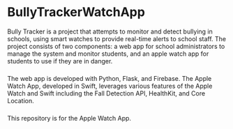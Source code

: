 #  BullyTrackerWatchApp

Bully Tracker is a project that attempts to monitor and detect bullying in schools, using smart watches to provide real-time alerts to school staff. The project consists of two components: a web app for school administrators to manage the system and monitor students, and an apple watch app for students to use if they are in danger.
###
The web app is developed with Python, Flask, and Firebase. The Apple Watch App, developed in Swift, leverages various features of the Apple Watch and Swift including the Fall Detection API, HealthKit, and Core Location.
###
This repository is for the Apple Watch App.
